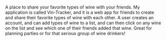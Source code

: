 
A place to share your favorite types of wine with your friends.
My application is called Vin-Tracker, and it is a web app for friends to create and share their favorite types of wine with each other. A user creates an account, and can add types of wine to a list, and can then click on any wine on the list and see which one of their friends added that wine. Great for planning parties or for that serious group of wine drinkers!
